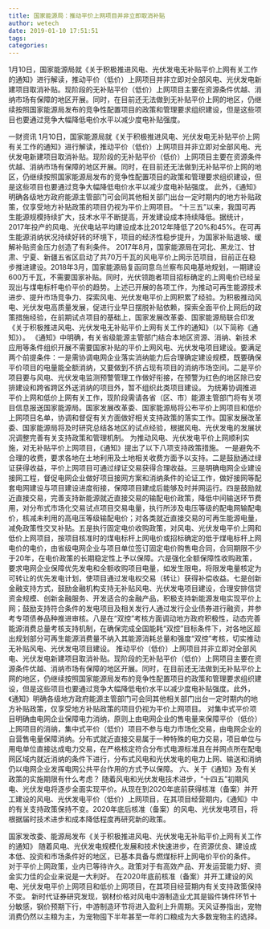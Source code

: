 ```yaml
---
title: 国家能源局：推动平价上网项目并非立即取消补贴
author: wetech
date: 2019-01-10 17:51:51
tags: 
categories: 
---
```

1月10日，国家能源局就《关于积极推进风电、光伏发电无补贴平价上网有关工作的通知》进行解读，推动平价（低价）上网项目并非立即对全部风电、光伏发电新建项目取消补贴。现阶段的无补贴平价（低价）上网项目主要在资源条件优越、消纳市场有保障的地区开展。同时，在目前还无法做到无补贴平价上网的地区，仍继续按照国家能源局发布的竞争性配置项目的政策和管理要求组织建设，但是这些项目也要通过竞争大幅降低电价水平以减少度电补贴强度。
<!-- more -->
一财资讯
1月10日，国家能源局就《关于积极推进风电、光伏发电无补贴平价上网有关工作的通知》进行解读，推动平价（低价）上网项目并非立即对全部风电、光伏发电新建项目取消补贴。现阶段的无补贴平价（低价）上网项目主要在资源条件优越、消纳市场有保障的地区开展。同时，在目前还无法做到无补贴平价上网的地区，仍继续按照国家能源局发布的竞争性配置项目的政策和管理要求组织建设，但是这些项目也要通过竞争大幅降低电价水平以减少度电补贴强度。
此外，《通知》明确各级地方政府能源主管部门可会同其他相关部门出台一定时期内的地方补贴政策，仅享受地方补贴政策的项目仍视为平价上网项目。
“十三五”以来，我国可再生能源规模持续扩大，技术水平不断提高，开发建设成本持续降低。据统计，2017年投产的风电、光伏电站平均建设成本比2012年降低了20%和45%。在可再生能源消纳状况持续好转的环境下，项目的经济性稳步提升，为国家补贴退坡、缓解补贴资金压力创造了有利条件。
2017年8月，国家能源局在河北、黑龙江、甘肃、宁夏、新疆五省区启动了共70万千瓦的风电平价上网示范项目，目前正在稳步推进建设。2018年3月，国家能源局复函同意乌兰察布风电基地规划，一期建设600万千瓦，不需要国家补贴。同时，光伏领跑者项目招标确定的上网电价已经呈现出与煤电标杆电价平价的趋势。上述已开展的各项工作，为推动可再生能源技术进步、提升市场竞争力、探索风电、光伏发电平价上网积累了经验。为积极推动风电、光伏发电高质量发展，促进行业早日摆脱补贴依赖，探索全面平价上网后的政策措施经验，在前期试点项目的基础上，国家发展改革委、国家能源局联合印发《关于积极推进风电、光伏发电无补贴平价上网有关工作的通知》（以下简称《通知》）。
《通知》中明确，有关省级能源主管部门结合本地区资源、消纳、新技术应用等条件组织开展不需要国家补贴的平价上网风电、光伏发电项目建设。要满足两个前提条件：一是需协调电网企业落实消纳能力后合理确定建设规模，既要确保平价项目的电量能全额消纳，又要做到不挤占现有项目的消纳市场空间。二是平价项目要与风电、光伏发电监测预警管理工作做好衔接，在预警为红色的地区除已安排建设和跨省跨区外送消纳的项目外，暂不组织此类项目建设。
为统筹协调推进平价上网和低价上网有关工作，现阶段需请各省（区、市）能源主管部门将有关项目信息报送国家能源局。国家发展改革委、国家能源局将公布平价上网项目和低价上网项目名单，协调和督促有关方面做好相关支持政策的落实工作。国家发展改革委、国家能源局将及时研究总结各地区的试点经验，根据风电、光伏发电的发展状况调整完善有关支持政策和管理机制。
为推动风电、光伏发电平价上网顺利实施，对无补贴平价上网项目，《通知》提出了以下八项支持政策措施。
一是避免不合理的收费，要求各地在土地利用及土地相关收费方面予以支持。二是鼓励通过绿证获得收益，平价上网项目可通过绿证交易获得合理收益。三是明确电网企业建设接网工程，督促电网企业做好项目接网方案和消纳条件的论证工作，做好接网等配套电网建设与项目建设进度衔接，保障项目建成后能够及时并网运行。四是鼓励就近直接交易，完善支持新能源就近直接交易的输配电价政策，降低中间输送环节费用，对分布式市场化交易试点项目交易电量，执行所涉及电压等级的配电网输配电价，核减未利用的高电压等级输配电价；对各类就近直接交易的可再生能源电量，减免政策性交叉补贴。五是执行固定电价收购政策，对风电、光伏发电平价上网和低价上网项目，按项目核准时的煤电标杆上网电价或招标确定的低于煤电标杆上网电价的电价，由省级电网企业与项目单位签订固定电价购售电合同，合同期限不少于20年，在电价政策的长期稳定性上予以保障。六是强化全额保障性收购政策，要求电网企业保障优先发电和全额收购项目电量，如发生限电，将限发电量核定为可转让的优先发电计划，使项目通过发电权交易（转让）获得补偿收益。七是创新金融支持方式，鼓励金融机构支持无补贴风电、光伏发电项目建设，合理安排信贷资金规模、创新金融服务、开发适合的金融产品，积极支持新能源发电实现平价上网；鼓励支持符合条件的发电项目及相关发行人通过发行企业债券进行融资，并参考专项债券品种推进审核。八是在“双控”考核方面调动地方政府积极性，动态完善能源消费总量考核支持机制，在确保完成全国能耗“双控”目标条件下，对各地区超出规划部分可再生能源消费量不纳入其能源消耗总量和强度“双控”考核，切实推动无补贴风电、光伏发电项目建设。
推动平价（低价）上网项目并非立即对全部风电、光伏发电新建项目取消补贴。现阶段的无补贴平价（低价）上网项目主要在资源条件优越、消纳市场有保障的地区开展。同时，在目前还无法做到无补贴平价上网的地区，仍继续按照国家能源局发布的竞争性配置项目的政策和管理要求组织建设，但是这些项目也要通过竞争大幅降低电价水平以减少度电补贴强度。此外，《通知》明确各级地方政府能源主管部门可会同其他相关部门出台一定时期内的地方补贴政策，仅享受地方补贴政策的项目仍视为平价上网项目。
对集中式平价项目明确由电网企业保障电力消纳，原则上由电网企业的售电量来保障平价（低价）上网项目的消纳，集中式平价（低价）项目不参与电力市场化交易，由电网企业的自营售电量保障消纳。分布式就近直接交易属于一种特殊的电力交易，项目单位与用电单位直接达成电力交易，在严格核定符合分布式电源标准且在并网点所在配电网区域内就近消纳的条件下进行，分布式风电和光伏发电的电力上网、输送和消纳仍以电网企业发挥电网公共平台作用的方式予以保障。
六、关于《通知》及有关政策的实施期限有什么考虑？
随着风电和光伏发电技术进步，“十四五”初期风电、光伏发电将逐步全面实现平价。从现在到2020年底前获得核准（备案）并开工建设的风电、光伏发电平价（低价）上网项目，在其项目经营期内，《通知》中的有关支持政策保持不变。2020年底后核准（备案）的风电、光伏发电项目，将根据届时技术进步和成本降低程度再研究新的政策。
 
 
国家发改委、能源局发布《关于积极推进风电、光伏发电无补贴平价上网有关工作的通知》
随着风电、光伏发电规模化发展和技术快速进步，在资源优良、建设成本低、投资和市场条件好的地区，已基本具备与燃煤标杆上网电价平价的条件。
对于平价上网政策，业内已等待许久。政策对于有高效产品、开发运营能力好、资金实力佳的企业来说是一大利好。
在2020年底前核准（备案）并开工建设的风电、光伏发电平价上网项目和低价上网项目，在其项目经营期内有关支持政策保持不变。
新时代证券研究发现，钢材价格对风电中游制造业尤其是锻件铸件环节十分敏感，钢价预期下行，中游制造环节将进入盈利上升周期。天风证券指出，宠物消费仍然以主粮为主，为宠物囤下半年甚至一年的口粮成为大多数宠物主的选择。
